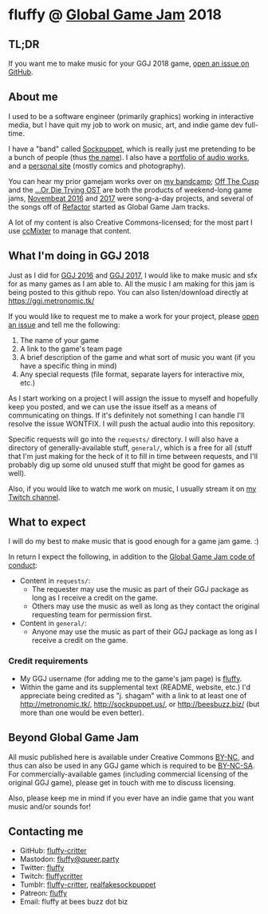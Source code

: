 # fluffy @ [Global Game Jam](http://globalgamejam.org/) 2018

## TL;DR

If you want me to make music for your GGJ 2018 game, [open an issue on GitHub](https://github.com/fluffy-critter/ggj2018-music/issues/new).

## About me

I used to be a software engineer (primarily graphics) working in interactive media, but I have quit my job to work on music, art, and indie game dev full-time.

I have a "band" called [Sockpuppet](http://sockpuppet.us/), which is really just me pretending to be a bunch of people (thus [the name](https://en.wikipedia.org/wiki/Sockpuppet_(Internet))). I also have a [portfolio of audio works](http://metronomic.tk/), and a [personal site](http://beesbuzz.biz/) (mostly comics and photography).

You can hear my prior gamejam works over on [my bandcamp](http://music.sockpuppet.us/); [Off The Cusp](http://music.sockpuppet.us/album/off-the-cusp) and the [...Or Die Trying OST](http://music.sockpuppet.us/album/or-die-trying-ost) are both the products of weekend-long game jams, [Novembeat 2016](http://music.sockpuppet.us/album/novembeat-2016) and [2017](http://music.sockpuppet.us/album/novembeat-2017) were song-a-day projects, and several of the songs off of [Refactor](http://music.sockpuppet.us/album/refactor) started as Global Game Jam tracks.

A lot of my content is also Creative Commons-licensed; for the most part I use [ccMixter](http://ccmixter.org/people/fluffy) to manage that content.

## What I'm doing in GGJ 2018

Just as I did for [GGJ 2016](http://metronomic.tk/2016/) and [GGJ 2017](http://metronomic.tk/2017/), I would like to make music and sfx for as many games as I am able to. All the music I am making for this jam is being posted to this github repo. You can also listen/download directly at https://ggj.metronomic.tk/

If you would like to request me to make a work for your project, please [open an issue](https://github.com/fluffy-critter/ggj2018-music/issues/new) and tell me the following:

1. The name of your game
2. A link to the game's team page
3. A brief description of the game and what sort of music you want (if you have a specific thing in mind)
4. Any special requests (file format, separate layers for interactive mix, etc.)

As I start working on a project I will assign the issue to myself and hopefully keep you posted, and we can use the issue itself as a means of communicating on things. If it's definitely not something I can handle I'll resolve the issue WONTFIX. I will push the actual audio into this repository.

Specific requests will go into the `requests/` directory. I will also have a directory of generally-available stuff, `general/`, which is a free for all (stuff that I'm just making for the heck of it to fill in time between requests, and I'll probably dig up some old unused stuff that might be good for games as well).

Also, if you would like to watch me work on music, I usually stream it on [my Twitch channel](http://twitch.tv/fluffycritter).

## What to expect

I will do my best to make music that is good enough for a game jam game. :)

In return I expect the following, in addition to the [Global Game Jam code of conduct](http://globalgamejam.org/code-conduct-legal-policies):

* Content in `requests/`:
    * The requester may use the music as part of their GGJ package as long as I receive a credit on the game.
    * Others may use the music as well as long as they contact the original requesting team for permission first.
* Content in `general/`:
    * Anyone may use the music as part of their GGJ package as long as I receive a credit on the game.

### Credit requirements

* My GGJ username (for adding me to the game's jam page) is [fluffy](http://globalgamejam.org/users/fluffy).
* Within the game and its supplemental text (README, website, etc.) I'd appreciate being credited as "j. shagam" with a link to at least one of http://metronomic.tk/, http://sockpuppet.us/, or http://beesbuzz.biz/ (but more than one would be even better).

## Beyond Global Game Jam

All music published here is available under Creative Commons [BY-NC](http://creativecommons.org/licenses/by-nc/4.0/), and thus can also be used in any GGJ game which is required to be [BY-NC-SA](http://creativecommons.org/licenses/by-nc/4.0/). For commercially-available games (including commercial licensing of the original GGJ game), please get in touch with me to discuss licensing.

Also, please keep me in mind if you ever have an indie game that you want music and/or sounds for!

## Contacting me

* GitHub: [fluffy-critter](https://github.com/fluffy-critter)
* Mastodon: [fluffy@queer.party](https://queer.party/@fluffy)
* Twitter: [fluffy](http://twitter.com/fluffy)
* Twitch: [fluffycritter](https://twitch.tv/fluffycritter)
* Tumblr: [fluffy-critter](http://tumblr.beesbuzz.biz), [realfakesockpuppet](http://blog.sockpuppet.us/)
* Patreon: [fluffy](http://patreon.com/fluffy)
* Email: fluffy at bees buzz dot biz
